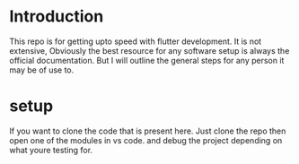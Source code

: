 # Introduction
This repo is for getting upto speed with flutter development. It is not extensive, Obviously the best resource for any software setup is always the official documentation. 
But I will outline the general steps for any person it may be of use to. 

# setup 
If you want to clone the code that is present here. 
Just clone the repo 
then open one of the modules in vs code. and debug the project depending on what youre testing for. 

